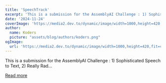 ```yaml
---
title: 'SpeechTrack'
excerpt: 'This is a submission for the AssemblyAI Challenge : 1) Sophisticated Speech to Text, 2) Really Rad...'
date: '2024-11-24'
coverImage: 'https://media2.dev.to/dynamic/image/width=1000,height=420,fit=cover,gravity=auto,format=auto/https%3A%2F%2Fdev-to-uploads.s3.amazonaws.com%2Fuploads%2Farticles%2Fhxd6aj8xkc35aojbnxjy.png'
author:
  name: Koders
  picture: "assets/blog/authors/koders.png"
ogImage:
  url: 'https://media2.dev.to/dynamic/image/width=1000,height=420,fit=cover,gravity=auto,format=auto/https%3A%2F%2Fdev-to-uploads.s3.amazonaws.com%2Fuploads%2Farticles%2Fhxd6aj8xkc35aojbnxjy.png'
---
```


This is a submission for the AssemblyAI Challenge : 1) Sophisticated Speech to Text, 2) Really Rad...

[Read more](https://dev.to/murthyug/speechtrack-5c46)
